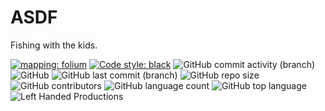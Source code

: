 # ASDF
Fishing with the kids.

[![mapping: folium](https://camo.githubusercontent.com/d7a1f81a2ee7576ab86720d9135ab3c915550e3945a7859f1c0300ab22ac1cec/687474703a2f2f707974686f6e2d76697375616c697a6174696f6e2e6769746875622e696f2f666f6c69756d2f5f696d616765732f666f6c69756d5f6c6f676f2e6a7067)](https://python-visualization.github.io/folium/) [![Code style: black](https://img.shields.io/badge/code%20style-black-000000.svg)](https://github.com/psf/black) ![GitHub commit activity (branch)](https://img.shields.io/github/commit-activity/w/jasparkatt/ASDF/postgres_db) ![GitHub](https://img.shields.io/github/license/jasparkatt/ASDF) ![GitHub last commit (branch)](https://img.shields.io/github/last-commit/jasparkatt/ASDF/postgres_db) ![GitHub repo size](https://img.shields.io/github/repo-size/jasparkatt/ASDF) ![GitHub contributors](https://img.shields.io/github/contributors/jasparkatt/ASDF) ![GitHub language count](https://img.shields.io/github/languages/count/jasparkatt/ASDF) ![GitHub top language](https://img.shields.io/github/languages/top/jasparkatt/ASDF) ![Left Handed Productions](https://img.shields.io/badge/Left%20Handed%20Productions-Since%202016-orange)

 
